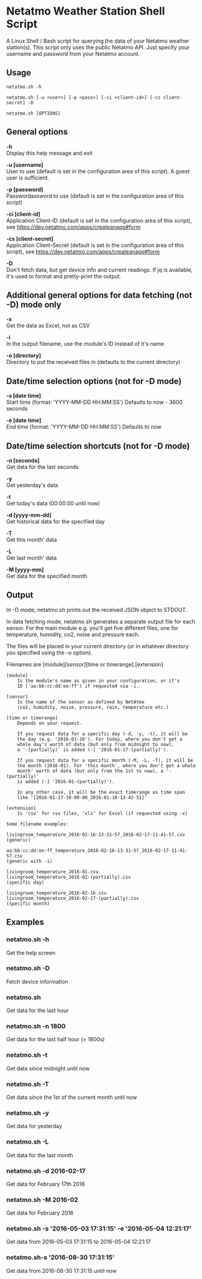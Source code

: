 # Netatmo Weather Station Shell Script
A Linux Shell / Bash script for querying the data of your Netatmo weather station(s). This script only uses the public Netatmo API. Just specify your username and password from your Netatmo account.


## Usage

	netatmo.sh -h

	netatmo.sh [-u <user>] [-p <pass>] [-ci <client-id>] [-cs client-secret] -D

	netatmo.sh [OPTIONS]


General options
---------------
<b>-h</b><br>
Display this help message and exit

<b>-u [username]</b><br>
User to use (default is set in the configuration area of this script).
A guest user is sufficient.

<b>-p [password]</b><br>
Passwordassword to use (default is set in the configuration area of this script)

<b>-ci [client-id]</b><br>
Application Client-ID (default is set in the configuration area of this script), see https://dev.netatmo.com/apps/createanapp#form

<b>-cs [client-secret]</b><br>
Application Client-Secret (default is set in the configuration area of this script), see https://dev.netatmo.com/apps/createanapp#form

<b>-D</b><br>
Don't fetch data, but get device info and current readings.
If jq is available, it's used to format and pretty-print the output.

Additional general options for data fetching (not -D) mode only
---------------------------------------------------------------
<b> -x</b><br> Get the data as Excel, not as CSV

<b> -i</b><br>  In the output filename, use the module's ID instead of it's name

<b> -o  [directory]</b><br>
     Directory to put the received files in (defaults to the current directory)

Date/time selection options (not for -D mode)
---------------------------------------------
<b> -s [date time]</b><br>
Start time (format: 'YYYY-MM-DD HH:MM:SS')
Defaults to now - 3600 seconds

<b> -e [date time]</b><br>
End time (format: 'YYYY-MM-DD HH:MM:SS')
Defaults to now

Date/time selection shortcuts (not for -D mode)
-----------------------------------------------
<b>-n [seconds]</b><br>
     Get data for the last <seconds> seconds

<b>-y</b><br>  Get yesterday's data

<b>-t</b><br>  Get today's data (00:00:00 until now)

<b>-d [yyyy-mm-dd]</b><br>
     Get historical data for the specified day

<b>-T</b><br>  Get this month' data

<b>-L</b><br>  Get last month' data

<b>-M [yyyy-mm]</b><br>
     Get data for the specified month

Output
------
In -D mode, netatmo.sh prints out the received JSON object to STDOUT.

In data fetching mode, netatmo.sh generates a separate output file
for each sensor. For the main module e.g. you'll get five different files,
one for temperature, humidity, co2, noise and pressure each.

The files will be placed in your current directory (or in whatever directory
you specified using the -o option).

Filenames are
    [module]_[sensor]_[time or timerange].[extension]

    [module]
        Is the module's name as given in your configuration, or it's
        ID ('aa:bb:cc:dd:ee:ff') if requested via -i.

    [sensor]
        Is the name of the sensor as defined by NetAtmo
        (co2, humidity, noise, pressure, rain, temperature etc.)

    [time or timerange]
        Depends on your request.

        If you request data for a specific day (-d, -y, -t), it will be
        the day (e.g. '2016-01-16'). For today, where you don't get a
        whole day's worth of data (but only from midnight to now),
        a '-(partially)' is added (-] '2016-01-17-(partially)').

        If you request data for a specific month (-M, -L, -T), it will be
        the month (2016-01). For 'this month', where you don't get a whole
        month' worth of data (but only from the 1st to now), a '-(partially)'
        is added (-] '2016-01-(partially)').

        In any other case, it will be the exact timerange as time span
        like '[2016-01-17-10-00-00_2016-01-18-13-42-51]'

    [extension]
        Is 'csv' for csv files, 'xls' for Excel (if requested using -x)

    Some filename examples:

    livingroom_temperature_2016-02-16-13-31-57_2016-02-17-11-41-57.csv
    (generic)

    aa:bb:cc:dd:ee:ff_temperature_2016-02-16-13-31-57_2016-02-17-11-41-57.csv
    (generic with -i)

    livingroom_temperature_2016-01.csv
    livingroom_temperature_2016-02-(partially).csv
    (specific day)

    livingroom_temperature_2016-02-16.csv
    livingroom_temperature_2016-02-17-(partially).csv
    (specific month)

Examples
--------

### netatmo.sh -h
Get the help screen

### netatmo.sh -D

  Fetch device information

### netatmo.sh

  Get data for the last hour

### netatmo.sh -n 1800

  Get data for the last half hour (= 1800s)

### netatmo.sh -t

  Get data since midnight until now

### netatmo.sh -T

  Get data since the 1st of the current month until now

### netatmo.sh -y

  Get data for yesterday

### netatmo.sh -L

  Get data for the last month

### netatmo.sh -d 2016-02-17

  Get data for February 17th 2016

### netatmo.sh -M 2016-02

  Get data for February 2016

### netatmo.sh -s '2016-05-03 17:31:15' -e '2016-05-04 12:21:17'

  Get data from 2016-05-03 17:31:15 to 2016-05-04 12:21:17

### netatmo.sh-s '2016-08-30 17:31:15'

  Get data from 2016-08-30 17:31:15 until now
